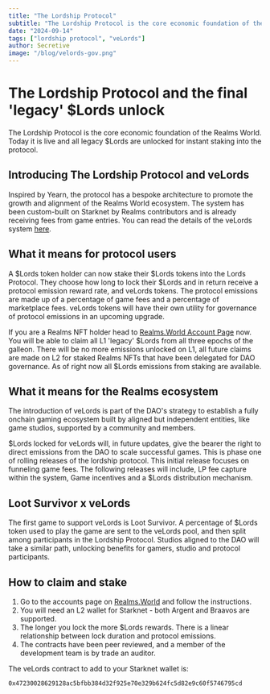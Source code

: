 ```yaml
---
title: "The Lordship Protocol"
subtitle: "The Lordship Protocol is the core economic foundation of the Realms World. Today it is live and all legacy $Lords are unlocked for instant staking into the protocol."
date: "2024-09-14"
tags: ["lordship protocol", "veLords"]
author: Secretive
image: "/blog/velords-gov.png"
---
```


# The Lordship Protocol and the final 'legacy' $Lords unlock

The Lordship Protocol is the core economic foundation of the Realms World. Today it is live and all legacy $Lords are unlocked for instant staking into the protocol.

## Introducing The Lordship Protocol and veLords

Inspired by Yearn, the protocol has a bespoke architecture to promote the growth and alignment of the Realms World ecosystem. The system has been custom-built on Starknet by Realms contributors and is already receiving fees from game entries. You can read the details of the veLords system [here](https://github.com/Calcutatator/TLP).

## What it means for protocol users

A $Lords token holder can now stake their $Lords tokens into the Lords Protocol. They choose how long to lock their $Lords and in return receive a protocol emission reward rate, and veLords tokens. The protocol emissions are made up of a percentage of game fees and a percentage of marketplace fees. veLords tokens will have their own utility for governance of protocol emissions in an upcoming upgrade.

If you are a Realms NFT holder head to [Realms.World Account Page](/account/lords) now. You will be able to claim all L1 'legacy' $Lords from all three epochs of the galleon. There will be no more emissions unlocked on L1, all future claims are made on L2 for staked Realms NFTs that have been delegated for DAO governance. As of right now all $Lords emissions from staking are available.

## What it means for the Realms ecosystem

The introduction of veLords is part of the DAO's strategy to establish a fully onchain gaming ecosystem built by aligned but independent entities, like game studios, supported by a community and members.

$Lords locked for veLords will, in future updates, give the bearer the right to direct emissions from the DAO to scale successful games. This is phase one of rolling releases of the lordship protocol. This initial release focuses on funneling game fees. The following releases will include, LP fee capture within the system, Game incentives and a $Lords distribution mechanism.

## Loot Survivor x veLords

The first game to support veLords is Loot Survivor. A percentage of $Lords token used to play the game are sent to the veLords pool, and then split among participants in the Lordship Protocol. Studios aligned to the DAO will take a similar path, unlocking benefits for gamers, studio and protocol participants.

## How to claim and stake

1. Go to the accounts page on [Realms.World](/account/lords) and follow the instructions.
2. You will need an L2 wallet for Starknet - both Argent and Braavos are supported.
3. The longer you lock the more $Lords rewards. There is a linear relationship between lock duration and protocol emissions.
4. The contracts have been peer reviewed, and a member of the development team is by trade an auditor.

The veLords contract to add to your Starknet wallet is:

```
0x47230028629128ac5bfbb384d32f925e70e329b624fc5d82e9c60f5746795cd
```
